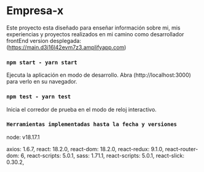 # Empresa-x

Este proyecto esta diseñado para enseñar información sobre mi, mis experiencias y proyectos realizados en mi camino como desarrollador frontEnd
version desplegada:
(https://main.d3i16l42evm7z3.amplifyapp.com)

### `npm start - yarn start`

Ejecuta la aplicación en modo de desarrollo.
Abra (http://localhost:3000) para verlo en su navegador.

### `npm test - yarn test`

Inicia el corredor de prueba en el modo de reloj interactivo.

### `Herramientas implementadas hasta la fecha y versiones`

node: v18.17.1

axios: 1.6.7,
react: 18.2.0,
react-dom: 18.2.0,
react-redux: 9.1.0,
react-router-dom: 6,
react-scripts: 5.0.1,
sass: 1.71.1,
react-scripts: 5.0.1,
react-slick: 0.30.2,
